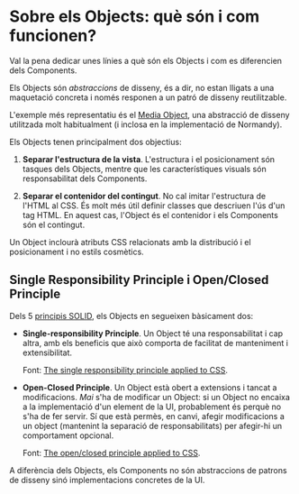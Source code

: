 # Sobre els Objects: què són i com funcionen?

Val la pena dedicar unes línies a què són els Objects i com es diferencien dels
Components.

Els Objects són _abstraccions_ de disseny, és a dir, no estan lligats a una
maquetació concreta i només responen a un patró de disseny reutilitzable.

L'exemple més representatiu és el [Media
Object](/stubbornella.org/content/2010/06/25/the-media-object-saves-hundreds-of-lines-of-code),
una abstracció de disseny utilitzada molt habitualment \(i inclosa en la
implementació de Normandy\).

Els Objects tenen principalment dos objectius:

1. **Separar l'estructura de la vista**. L'estructura i el posicionament són
   tasques dels Objects, mentre que les característiques visuals són
   responsabilitat dels Components.

2. **Separar el contenidor del contingut**. No cal imitar l'estructura de
   l'HTML al CSS. És molt més útil definir classes que descriuen l'ús d'un tag
   HTML. En aquest cas, l'Object és el contenidor i els Components són el
   contingut.

Un Object inclourà atributs CSS relacionats amb la distribució i el
posicionament i no estils cosmètics.

## Single Responsibility Principle i Open/Closed Principle

Dels 5 [principis
SOLID](https://scotch.io/bar-talk/s-o-l-i-d-the-first-five-principles-of-object-oriented-design),
els Objects en segueixen bàsicament dos:

* **Single-responsibility Principle**. Un Object té una responsabilitat i cap
  altra, amb els beneficis que això comporta de facilitat de manteniment i
  extensibilitat.

  Font: [The single responsibility principle applied to
  CSS](https://csswizardry.com/2012/04/the-single-responsibility-principle-applied-to-css/).

* **Open-Closed Principle**. Un Object està obert a extensions i tancat a
  modificacions. _Mai_ s'ha de modificar un Object: si un Object no encaixa a
  la implementació d'un element de la UI, probablement és perquè no s'ha de fer
  servir. Sí que està permès, en canvi, afegir modificacions a un object
  \(mantenint la separació de responsabilitats\) per afegir-hi un comportament
  opcional.

  Font: [The open/closed principle applied to
  CSS](https://csswizardry.com/2012/06/the-open-closed-principle-applied-to-css/).

A diferència dels Objects, els Components no són abstraccions de patrons de
disseny sinó implementacions concretes de la UI.

